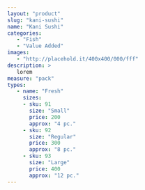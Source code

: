 ```yaml
---
layout: "product"
slug: "kani-sushi"
name: "Kani Sushi"
categories:
   - "Fish"
   - "Value Added"
images:
   - "http://placehold.it/400x400/000/fff"
description: >
   lorem
measure: "pack"
types: 
   - name: "Fresh"
     sizes: 
     - sku: 91
       size: "Small"
       price: 200
       approx: "4 pc."
     - sku: 92
       size: "Regular"
       price: 300
       approx: "8 pc."
     - sku: 93
       size: "Large"
       price: 400
       approx: "12 pc."
---
```

